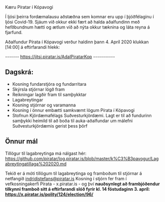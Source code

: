 Kæru Píratar í Kópavogi

Í ljósi þeirra fordæmalausu aðstæðna sem komnar eru upp í þjóðfélaginu í ljósi Covid-19. Sjáum við okkur ekki fært að halda aðalfundinn með hefðbundnum hætti og ætlum við að nýta okkur tæknina og láta reyna á fjarfund.

Aðalfundur Pírata í Kópavogi verður haldinn þann 4. Apríl 2020 klukkan [14:00] á eftirfarandi hlekk:

------- https://jitsi.piratar.is/AdalPiratarKop -----------

## Dagskrá:

* Kosning fundarstjóra og fundarritara
* Skýrsla stjórnar lögð fram
* Reikningar lagðir fram til samþykktar
* Lagabreytingar
* Kosning stjórnar og varamanna
* Kosning í önnur embætti samkvæmt lögum Pírata í Kópavogi
* Stofnun Kjördæmafélags Suðvesturkjördæmi. Lagt er til að fundurinn samþykki heimild til að boða til auka-aðalfundar um málefni Suðvesturkjördæmis gerist þess þörf

## Önnur mál

Tillögur til lagabreytinga má nálgast hér: https://github.com/piratar/log.piratar.is/blob/master/k%C3%B3pavogur/Lagabreytingatillaga%202020.md

Tekið er á móti tillögum til lagabreytinga og framboðum til stjórnar á netfangið indridistefans@piratar.is
Kosning í stjórn fer fram í vefkosningakerfi Pírata - x.piratar.is - og því **nauðsynlegt að frambjóðendur tilkynni framboð sitt á eftirfarandi slóð fyrir kl. 14 föstudaginn 3. apríl:
https://x.piratar.is/polity/124/election/96/**